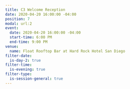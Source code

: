 ```yaml
---
title: C3 Welcome Reception
date: 2020-04-20 16:00:00 -04:00
position: 7
modal: url:2
event:
  date: 2020-04-20 16:00:00 -04:00
  start-time: 6:00 PM
  end-time: 9:00 PM
venue:
  name: Float Rooftop Bar at Hard Rock Hotel San Diego
filter-date:
  is-day-2: true
filter-time:
  is-evening: true
filter-type:
  is-session-general: true
---
```



